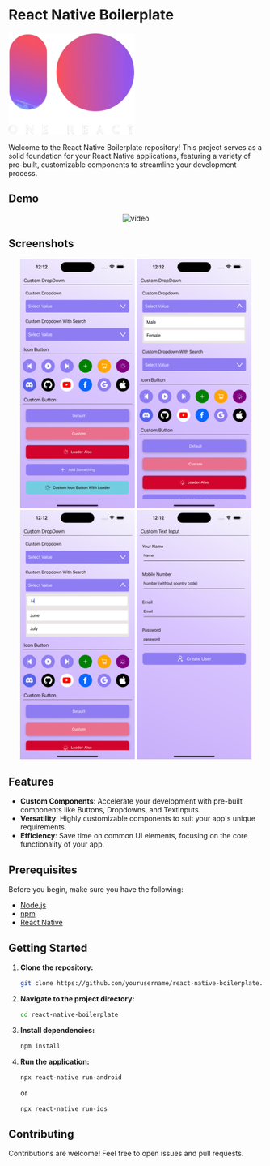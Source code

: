 # React Native Boilerplate

 <img src="./src/assets/img/logo.png" alt="logo" width="250" height="200">

Welcome to the React Native Boilerplate repository! This project serves as a solid foundation for your React Native applications, featuring a variety of pre-built, customizable components to streamline your development process.

## Demo

<div align="center">
  <img src="./src/assets/gitAssets/video.gif" alt="video" width="45%">
</div>

## Screenshots

<div align="center">
  <img src="./src/assets/gitAssets/ss1.png" alt="Image 1" width="45%">
  <img src="./src/assets/gitAssets/ss2.png" alt="Image 2" width="45%">
</div>

<div align="center">
  <img src="./src/assets/gitAssets/ss3.png" alt="Image 3" width="45%">
  <img src="./src/assets/gitAssets/ss4.png" alt="Image 4" width="45%">
</div>

## Features

- **Custom Components**: Accelerate your development with pre-built components like Buttons, Dropdowns, and TextInputs.
- **Versatility**: Highly customizable components to suit your app's unique requirements.
- **Efficiency**: Save time on common UI elements, focusing on the core functionality of your app.

## Prerequisites

Before you begin, make sure you have the following:

- [Node.js](https://nodejs.org/)
- [npm](https://www.npmjs.com/)
- [React Native](https://reactnative.dev/)

## Getting Started

1. **Clone the repository:**

    ```bash
    git clone https://github.com/yourusername/react-native-boilerplate.git
    ```

2. **Navigate to the project directory:**

    ```bash
    cd react-native-boilerplate
    ```

3. **Install dependencies:**

    ```bash
    npm install
    ```

4. **Run the application:**

    ```bash
    npx react-native run-android
    ```

    or

    ```bash
    npx react-native run-ios
    ```

## Contributing

Contributions are welcome! Feel free to open issues and pull requests.
